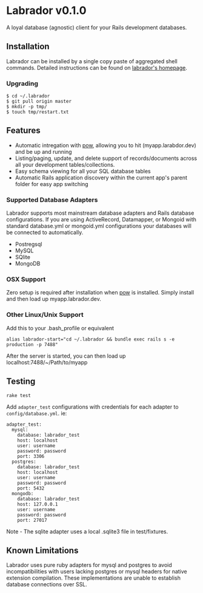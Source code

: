 # Labrador v0.1.0
A loyal database (agnostic) client for your Rails development databases.

## Installation
Labrador can be installed by a single copy paste of aggregated shell commands. Detailed instructions can be found on 
[labrador's homepage](http://chrismccord.github.com/labrador/).


### Upgrading

    $ cd ~/.labrador
    $ git pull origin master
    $ mkdir -p tmp/
    $ touch tmp/restart.txt
    
## Features
 
 - Automatic intregation with [pow](http://pow.cx), allowing you to hit (myapp.larabdor.dev) and be up and running
 - Listing/paging, update, and delete support of records/documents across all your development tables/collections.
 - Easy schema viewing for all your SQL database tables
 - Automatic Rails application discovery within the current app's parent folder for easy app switching
 
### Supported Database Adapters
Labrador supports most mainstream database adapters and Rails database configurations.
If you are using ActiveRecord, Datamapper, or Mongoid with standard database.yml or mongoid.yml 
configurations your databases will be connected to automatically.
 
 - Postregsql
 - MySQL
 - SQlite
 - MongoDB

### OSX Support
Zero setup is required after installation when [pow](http://pow.cx) is installed. Simply install and then load up 
myapp.labrador.dev.

### Other Linux/Unix Support
Add this to your .bash_profile or equivalent
    
    alias labrador-start="cd ~/.labrador && bundle exec rails s -e production -p 7488"
    
After the server is started, you can then load up localhost:7488/~/Path/to/myapp

## Testing
`rake test`

Add `adapter_test` configurations with credentials for each adapter to `config/database.yml`. ie:
    
    adapter_test:
      mysql:
        database: labrador_test
        host: localhost
        user: username
        password: password
        port: 3306
      postgres:
        database: labrador_test
        host: localhost
        user: username
        password: password
        port: 5432
      mongodb:
        database: labrador_test
        host: 127.0.0.1
        user: username
        password: password
        port: 27017

Note - The sqlite adapter uses a local .sqlite3 file in test/fixtures.



## Known Limitations
Labrador uses pure ruby adapters for mysql and postgres to avoid incompatibilities with users 
lacking postgres or mysql headers for native extension compilation. These implementations are unable 
to establish database connections over SSL.

